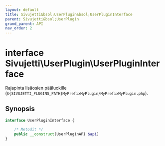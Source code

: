 ```yaml
---
layout: default
title: Sivujetti&bsol;UserPlugin&bsol;UserPluginInterface
parent: Sivujetti&bsol;UserPlugin
grand_parent: API
nav_order: 2
---
```


# interface Sivujetti\\UserPlugin\\UserPluginInterface

Rajapinta lisäosien pääluokille (`${SIVUJETTI_PLUGINS_PATH}MyPrefixMyPlugin/MyPrefixMyPlugin.php`).

## Synopsis

```php
interface UserPluginInterface {

    /* Metodit */
    public __construct(UserPluginAPI $api)
}
```
